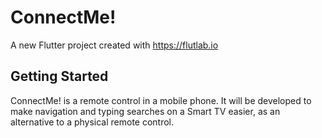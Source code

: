 # ConnectMe!

A new Flutter project created with https://flutlab.io

## Getting Started

ConnectMe! is a remote control in a mobile phone. It will be developed to make navigation and typing searches on a Smart TV easier, as an alternative to a physical remote control.
